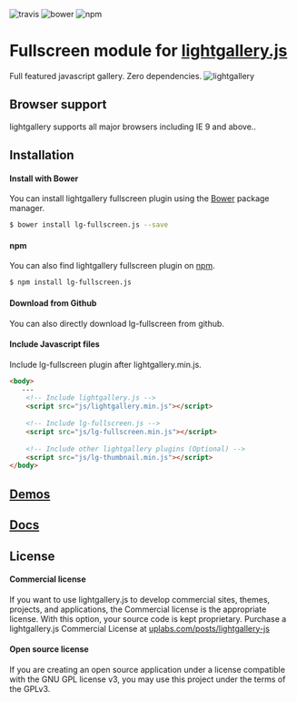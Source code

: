 ![travis](https://travis-ci.org/sachinchoolur/lg-fullscreen.js.svg?branch=master)
![bower](https://img.shields.io/bower/v/lg-fullscreen.js.svg)
![npm](https://img.shields.io/npm/v/lg-fullscreen.js.svg)

# Fullscreen module for [lightgallery.js](http://sachinchoolur.github.io/lightgallery.js/)
Full featured javascript gallery. Zero dependencies.
![lightgallery](https://raw.githubusercontent.com/sachinchoolur/lightGallery/master/lib/lg.png)

 
Browser support
---
lightgallery supports all major browsers including IE 9 and above..


Installation
---
#### Install with Bower

You can install lightgallery fullscreen plugin using the [Bower](http://bower.io) package manager.

```sh
$ bower install lg-fullscreen.js --save
```

#### npm

You can also find lightgallery fullscreen plugin on [npm](http://npmjs.org).

```sh
$ npm install lg-fullscreen.js
```
#### Download from Github

You can also directly download lg-fullscreen from github.

#### Include Javascript files
Include lg-fullscreen plugin after lightgallery.min.js.
``` html
<body>
   ---
    <!-- Include lightgallery.js -->
    <script src="js/lightgallery.min.js"></script>
    
    <!-- Include lg-fullscreen.js -->
    <script src="js/lg-fullscreen.min.js"></script>
    
    <!-- Include other lightgallery plugins (Optional) -->
    <script src="js/lg-thumbnail.min.js"></script>
</body>  
```

[Demos](http://sachinchoolur.github.io/lightgallery.js/demos/videos.html)
----
  
[Docs](http://sachinchoolur.github.io/lightgallery.js/docs/api.html#lg-fullscreen)
-----

License
---

#### Commercial license
If you want to use lightgallery.js to develop commercial sites, themes, projects, and applications, the Commercial license is the appropriate license. With this option, your source code is kept proprietary. Purchase a lightgallery.js Commercial License at [uplabs.com/posts/lightgallery-js](https://www.uplabs.com/posts/lightgallery-js)

#### Open source license

If you are creating an open source application under a license compatible with the GNU GPL license v3, you may use this project under the terms of the GPLv3.